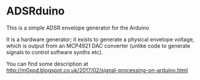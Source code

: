 # ADSRduino
This is a simple ADSR envelope generator for the Arduino

It is a hardware generator; it exists to generate a physical envelope voltage, which is output from an MCP4921 DAC converter
(unlike code to generate signals to control software synths etc).

You can find some description at http://m0xpd.blogspot.co.uk/2017/02/signal-processing-on-arduino.html
